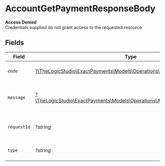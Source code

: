 # AccountGetPaymentResponseBody

**Access Denied**\
Credentials supplied do not grant access to the requested resource.



## Fields

| Field                                                                                                                            | Type                                                                                                                             | Required                                                                                                                         | Description                                                                                                                      | Example                                                                                                                          |
| -------------------------------------------------------------------------------------------------------------------------------- | -------------------------------------------------------------------------------------------------------------------------------- | -------------------------------------------------------------------------------------------------------------------------------- | -------------------------------------------------------------------------------------------------------------------------------- | -------------------------------------------------------------------------------------------------------------------------------- |
| `code`                                                                                                                           | [?\TheLogicStudio\ExactPayments\Models\Operations\AccountGetPaymentCode](../../Models/Operations/AccountGetPaymentCode.md)       | :heavy_minus_sign:                                                                                                               | Code of the authorization error.                                                                                                 | payments-forbidden-error                                                                                                         |
| `message`                                                                                                                        | [?\TheLogicStudio\ExactPayments\Models\Operations\AccountGetPaymentMessage](../../Models/Operations/AccountGetPaymentMessage.md) | :heavy_minus_sign:                                                                                                               | Message explaining the authorization error.                                                                                      | You do not have permission to access this resource.                                                                              |
| `requestId`                                                                                                                      | *?string*                                                                                                                        | :heavy_minus_sign:                                                                                                               | Request identifier in UUID format.                                                                                               | bcc78633-cd09-4e7d-8f3b-d593fdc1439c                                                                                             |
| `type`                                                                                                                           | *?string*                                                                                                                        | :heavy_minus_sign:                                                                                                               | It shows as authorization error.                                                                                                 | authorization-error                                                                                                              |